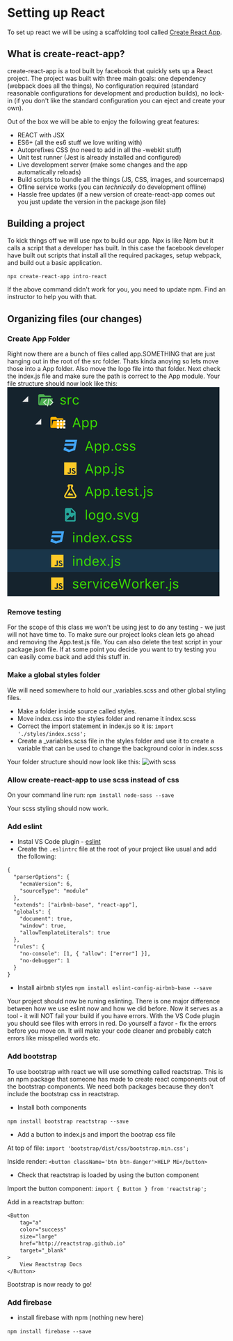# Setting up React
To set up react we will be using a scaffolding tool called [Create React App](https://github.com/facebook/create-react-app).

## What is create-react-app?
create-react-app is a tool built by facebook that quickly sets up a React project.  The project was built with three main goals: one dependency (webpack does all the things), No configuration required (standard reasonable configurations for development and production builds), no lock-in (if you don't like the standard configuration you can eject and create your own).

Out of the box we will be able to enjoy the following great features:
* REACT with JSX
* ES6+ (all the es6 stuff we love writing with)
* Autoprefixes CSS (no need to add in all the -webkit stuff)
* Unit test runner (Jest is already installed and configured)
* Live development server (make some changes and the app automatically reloads)
* Build scripts to bundle all the things (JS, CSS, images, and sourcemaps)
* Ofline service works (you can *technically* do development offline)
* Hassle free updates (if a new version of create-react-app comes out you just update the version in the package.json file)

## Building a project
To kick things off we will use npx to build our app.  Npx is like Npm but it calls a script that a developer has built.  In this case the facebook developer have built out scripts that install all the required packages, setup webpack, and build out a basic application.
```js
npx create-react-app intro-react
```

If the above command didn't work for you, you need to update npm.  Find an instructor to help you with that.

## Organizing files (our changes)
### Create App Folder

Right now there are a bunch of files called app.SOMETHING that are just hanging out in the root of the src folder.  Thats kinda anoying so lets move those into a App folder. Also move the logo file into that folder.   Next check the index.js file and make sure the path is correct to the App module. Your file structure should now look like this:
![initial file structure](../images/setup_move_app.png)

### Remove testing

For the scope of this class we won't be using jest to do any testing - we just will not have time to.  To make sure our project looks clean lets go ahead and removing the App.test.js file.  You can also delete the test script in your package.json file.  If at some point you decide you want to try testing you can easily come back and add this stuff in.

### Make a global styles folder

We will need somewhere to hold our _variables.scss and other global styling files.
* Make a folder inside source called styles.
* Move index.css into the styles folder and rename it index.scss
* Correct the import statement in index.js so it is:
```import './styles/index.scss';```
* Create a _variables.scss file in the styles folder and use it to create a variable that can be used to change the background color in index.scss

Your folder structure should now look like this:
![with scss](../images/setup_scss.png)

### Allow create-react-app to use scss instead of css
On your command line run:
```npm install node-sass --save```

Your scss styling should now work.

### Add eslint
* Instal VS Code plugin - [eslint](https://marketplace.visualstudio.com/items?itemName=dbaeumer.vscode-eslint)
* Create the `.eslintrc` file at the root of your project like usual and add the following:
```
{
  "parserOptions": {
    "ecmaVersion": 6,
    "sourceType": "module"
  },
  "extends": ["airbnb-base", "react-app"],
  "globals": {
    "document": true,
    "window": true,
    "allowTemplateLiterals": true
  },
  "rules": {
    "no-console": [1, { "allow": ["error"] }],
    "no-debugger": 1
  }
}
```

* Install airbnb styles
`npm install eslint-config-airbnb-base --save`

Your project should now be runing eslinting.  There is one major difference between how we use eslint now and how we did before.  Now it serves as a tool - it will NOT fail your build if you have errors.  With the VS Code plugin you should see files with errors in red.  Do yourself a favor - fix the errors before you move on.  It will make your code cleaner and probably catch errors like misspelled words etc.

### Add bootstrap
To use bootstrap with react we will use something called reactstrap.  This is an npm package that someone has made to create react components out of the bootstrap components.  We need both packages because they don't include the bootstrap css in reactstrap.
* Install both components

`npm install bootstrap reactstrap --save`
* Add a button to index.js and import the bootrap css file

At top of file: `import 'bootstrap/dist/css/bootstrap.min.css';`

Inside render: `<button className='btn btn-danger'>HELP ME</button>`

* Check that reactstrap is loaded by using the button component

Import the button component:  `import { Button } from 'reactstrap';`

Add in a reactstrap button:
```
<Button
    tag="a"
    color="success"
    size="large"
    href="http://reactstrap.github.io"
    target="_blank"
>
    View Reactstrap Docs
</Button>
```

Bootstrap is now ready to go!

### Add firebase
* install firebase with npm (nothing new here)

`npm install firebase --save`
